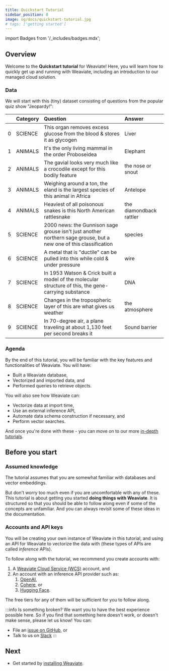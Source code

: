 ```yaml
---
title: Quickstart Tutorial
sidebar_position: 0
image: og/docs/quickstart-tutorial.jpg
# tags: ['getting started']
---
```

import Badges from '/_includes/badges.mdx';

<Badges/>

## Overview

Welcome to the **Quickstart tutorial** for Weaviate! Here, you will learn how to quickly get up and running with Weaviate, including an introduction to our managed cloud solution.

### Data

We will start with this (tiny) dataset consisting of questions from the popular quiz show "Jeopardy!":

|    | Category   | Question                                                                                                          | Answer                  |
|---:|:-----------|:------------------------------------------------------------------------------------------------------------------|:------------------------|
|  0 | SCIENCE    | This organ removes excess glucose from the blood & stores it as glycogen                                          | Liver                   |
|  1 | ANIMALS    | It's the only living mammal in the order Proboseidea                                                              | Elephant                |
|  2 | ANIMALS    | The gavial looks very much like a crocodile except for this bodily feature                                        | the nose or snout       |
|  3 | ANIMALS    | Weighing around a ton, the eland is the largest species of this animal in Africa                                  | Antelope                |
|  4 | ANIMALS    | Heaviest of all poisonous snakes is this North American rattlesnake                                               | the diamondback rattler |
|  5 | SCIENCE    | 2000 news: the Gunnison sage grouse isn't just another northern sage grouse, but a new one of this classification | species                 |
|  6 | SCIENCE    | A metal that is "ductile" can be pulled into this while cold & under pressure                                     | wire                    |
|  7 | SCIENCE    | In 1953 Watson & Crick built a model of the molecular structure of this, the gene-carrying substance              | DNA                     |
|  8 | SCIENCE    | Changes in the tropospheric layer of this are what gives us weather                                               | the atmosphere          |
|  9 | SCIENCE    | In 70-degree air, a plane traveling at about 1,130 feet per second breaks it                                      | Sound barrier           |

### Agenda

By the end of this tutorial, you will be familiar with the key features and functionalities of Weaviate. You will have:
- Built a Weaviate database,
- Vectorized and imported data, and
- Performed queries to retrieve objects.

You will also see how Weaviate can:
- Vectorize data at import time,
- Use an external inference API,
- Automate data schema construction if necessary, and
- Perform vector searches.

And once you're done with these - you can move on to our more [in-depth tutorials](../tutorials/index.md).

## Before you start 

### Assumed knowledge

The tutorial assumes that you are somewhat familiar with databases and vector embeddings. 

But don't worry too much even if you are uncomfortable with any of these. This tutorial is about getting you started **doing things with Weaviate**. It is structured so that you should be able to follow along even if some of the concepts are unfamiliar. And you can always revisit some of these ideas in the documentation. 

### Accounts and API keys

You will be creating your own instance of Weaviate in this tutorial, and using an API for Weaviate to vectorize the data with (these types of APIs are called *inference* APIs). 

To follow along with the tutorial, we recommend you create accounts with:
1. A [Weaviate Cloud Service (WCS)](https://console.weaviate.io/) account, and
1. An account with an inference API provider such as:
    1. [OpenAI](https://beta.openai.com/docs/guides/embeddings),
    1. [Cohere](https://docs.cohere.ai/reference/embed), or
    1. [Hugging Face](https://huggingface.co/docs/api-inference/index).

The free tiers for any of them will be sufficient for you to follow along. 

:::info Is something broken?
We want you to have the best experience possible here. So if you find that something here doesn't work, or doesn't make sense, please let us know! You can:
- File an [issue on GitHub](https://github.com/weaviate/weaviate-io/issues), or
- Talk to us on [Slack](https://join.slack.com/t/weaviate/shared_invite/zt-goaoifjr-o8FuVz9b1HLzhlUfyfddhw)
:::

## Next

- Get started by [installing Weaviate](./installation.md).

